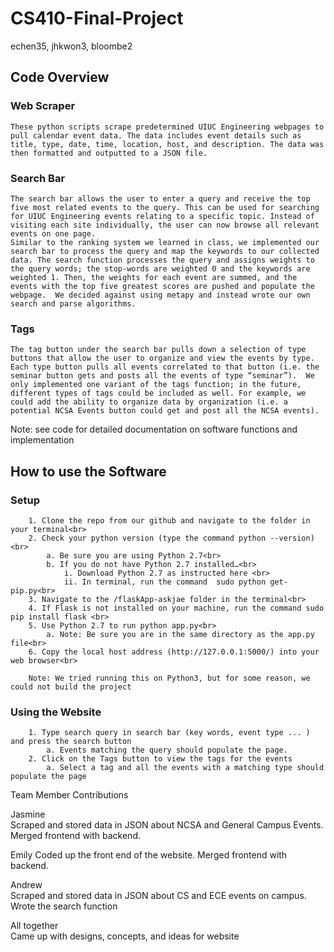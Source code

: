 # CS410-Final-Project
echen35, jhkwon3, bloombe2

## Code Overview

### Web Scraper
	These python scripts scrape predetermined UIUC Engineering webpages to pull calendar event data. The data includes event details such as title, type, date, time, location, host, and description. The data was then formatted and outputted to a JSON file.

### Search Bar
	The search bar allows the user to enter a query and receive the top five most related events to the query. This can be used for searching for UIUC Engineering events relating to a specific topic. Instead of visiting each site individually, the user can now browse all relevant events on one page.
	Similar to the ranking system we learned in class, we implemented our search bar to process the query and map the keywords to our collected data. The search function processes the query and assigns weights to the query words; the stop-words are weighted 0 and the keywords are weighted 1. Then, the weights for each event are summed, and the events with the top five greatest scores are pushed and populate the webpage.  We decided against using metapy and instead wrote our own search and parse algorithms.

### Tags 
	The tag button under the search bar pulls down a selection of type buttons that allow the user to organize and view the events by type. Each type button pulls all events correlated to that button (i.e. the seminar button gets and posts all the events of type “seminar”).  We only implemented one variant of the tags function; in the future, different types of tags could be included as well. For example, we could add the ability to organize data by organization (i.e. a potential NCSA Events button could get and post all the NCSA events).
	


Note: see code for detailed documentation on software functions and implementation

## How to use the Software 

### Setup 
```
	1. Clone the repo from our github and navigate to the folder in your terminal<br>
	2. Check your python version (type the command python --version)<br>
		a. Be sure you are using Python 2.7<br>
		b. If you do not have Python 2.7 installed…<br>
			i. Download Python 2.7 as instructed here <br>
			ii. In terminal, run the command  sudo python get-pip.py<br>
	3. Navigate to the /flaskApp-askjae folder in the terminal<br>
	4. If Flask is not installed on your machine, run the command sudo pip install flask <br>
	5. Use Python 2.7 to run python app.py<br>
		a. Note: Be sure you are in the same directory as the app.py file<br>
	6. Copy the local host address (http://127.0.0.1:5000/) into your web browser<br>

	Note: We tried running this on Python3, but for some reason, we could not build the project

```

### Using the Website
```
	1. Type search query in search bar (key words, event type ... ) and press the search button
		a. Events matching the query should populate the page.
	2. Click on the Tags button to view the tags for the events
		a. Select a tag and all the events with a matching type should populate the page
```


Team Member Contributions

Jasmine  
	Scraped and stored data in JSON about NCSA and General Campus Events. Merged frontend with backend.

Emily 
	Coded up the front end of the website.  Merged frontend with backend.

Andrew  
	Scraped and stored data in JSON about CS and ECE events on campus.  Wrote the search function

All together  
	Came up with designs, concepts, and ideas for website

